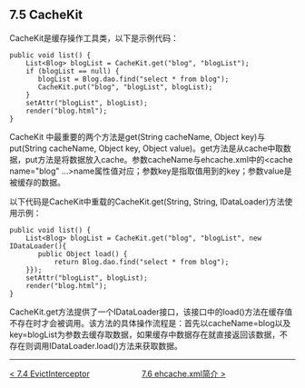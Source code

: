 ## 7.5 CacheKit

CacheKit是缓存操作工具类，以下是示例代码：

```
public void list() {
    List<Blog> blogList = CacheKit.get("blog", "blogList");
    if (blogList == null) {
       blogList = Blog.dao.find("select * from blog");
       CacheKit.put("blog", "blogList", blogList);
    }
    setAttr("blogList", blogList);
    render("blog.html");
}
```

 CacheKit 中最重要的两个方法是get(String cacheName, Object key)与put(String cacheName, Object key, Object value)。get方法是从cache中取数据，put方法是将数据放入cache。参数cacheName与ehcache.xml中的<cache name="blog" …>name属性值对应；参数key是指取值用到的key；参数value是被缓存的数据。

 以下代码是CacheKit中重载的CacheKit.get(String, String, IDataLoader)方法使用示例：

```
public void list() {
    List<Blog> blogList = CacheKit.get("blog", "blogList", new IDataLoader(){
       public Object load() {
           return Blog.dao.find("select * from blog");
    }});
    setAttr("blogList", blogList);
    render("blog.html");
}
```

CacheKit.get方法提供了一个IDataLoader接口，该接口中的load()方法在缓存值不存在时才会被调用。该方法的具体操作流程是：首先以cacheName=blog以及key=blogList为参数去缓存取数据，如果缓存中数据存在就直接返回该数据，不存在则调用IDataLoader.load()方法来获取数据。

---

[< 7.4 EvictInterceptor](7.4_EvictInterceptor.md) &emsp;&emsp;&emsp;&emsp;&emsp;&emsp; [7.6 ehcache.xml简介 >](7.6_ehcache.xml简介.md)
